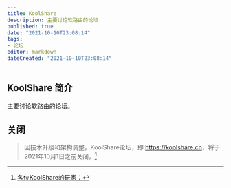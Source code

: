 ```yaml
---
title: KoolShare
description: 主要讨论软路由的论坛
published: true
date: "2021-10-10T23:08:14"
tags:
- 论坛
editor: markdown
dateCreated: "2021-10-10T23:08:14"
---
```


## KoolShare 简介

主要讨论软路由的论坛。

## 关闭

> 因技术升级和架构调整，KoolShare论坛，即:<https://koolshare.cn>，将于2021年10月1日之前关闭，[^20211003010331]

[^20211003010331]: [各位KoolShare的玩家：](https://web.archive.org/web/20211003010331/https://koolshare.cn/portal.php)
